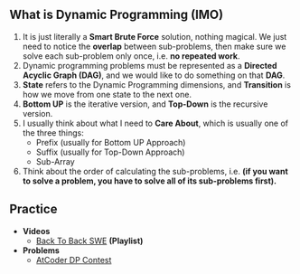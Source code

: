 ## What is Dynamic Programming (IMO)
1. It is just literally a **Smart Brute Force** solution, nothing magical. We just need to notice the **overlap** between sub-problems, then make sure we solve each sub-problem only once, i.e. **no repeated work**.
2. Dynamic programming problems must be represented as a **Directed Acyclic Graph (DAG)**, and we would like to do something on that **DAG**.
3. **State** refers to the Dynamic Programming dimensions, and **Transition** is how we move from one state to the next one.
4. **Bottom UP** is the iterative version, and **Top-Down** is the recursive version.
5. I usually think about what I need to **Care About**, which is usually one of the three things:
   + Prefix (usually for Bottom UP Approach)
   + Suffix (usually for Top-Down Approach)
   + Sub-Array
6. Think about the order of calculating the sub-problems, i.e. **(if you want to solve a problem, you have to solve all of its sub-problems first).**
## Practice
+ **Videos**
  + [Back To Back SWE]() **(Playlist)**
+ **Problems**
  + [AtCoder DP Contest](https://atcoder.jp/contests/dp/tasks)
